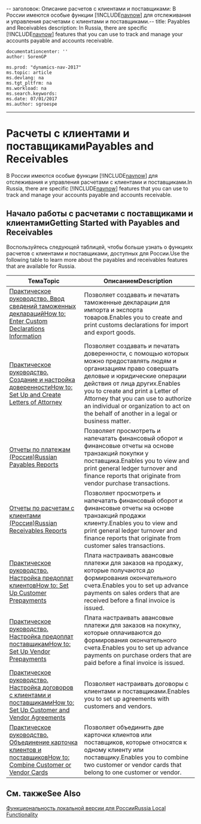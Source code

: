 <span data-ttu-id="21212-101">-- заголовок: Описание расчетов с клиентами и поставщиками: В России имеются особые функции [!INCLUDE[navnow](../../includes/navnow_md.md)] для отслеживания и управления расчетами с клиентами и поставщиками.</span><span class="sxs-lookup"><span data-stu-id="21212-101">-- title: Payables and Receivables description: In Russia, there are specific [!INCLUDE[navnow](../../includes/navnow_md.md)] features that you can use to track and manage your accounts payable and accounts receivable.</span></span>

    documentationcenter: ''
    author: SorenGP

    ms.prod: "dynamics-nav-2017"
    ms.topic: article
    ms.devlang: na
    ms.tgt_pltfrm: na
    ms.workload: na
    ms.search.keywords:
    ms.date: 07/01/2017
    ms.author: sgroespe

---
# <a name="payables-and-receivables"></a><span data-ttu-id="21212-102">Расчеты с клиентами и поставщиками</span><span class="sxs-lookup"><span data-stu-id="21212-102">Payables and Receivables</span></span>
<span data-ttu-id="21212-103">В России имеются особые функции [!INCLUDE[navnow](../../includes/navnow_md.md)] для отслеживания и управления расчетами с клиентами и поставщиками.</span><span class="sxs-lookup"><span data-stu-id="21212-103">In Russia, there are specific [!INCLUDE[navnow](../../includes/navnow_md.md)] features that you can use to track and manage your accounts payable and accounts receivable.</span></span>  

## <a name="getting-started-with-payables-and-receivables"></a><span data-ttu-id="21212-104">Начало работы с расчетами с поставщиками и клиентами</span><span class="sxs-lookup"><span data-stu-id="21212-104">Getting Started with Payables and Receivables</span></span>  
 <span data-ttu-id="21212-105">Воспользуйтесь следующей таблицей, чтобы больше узнать о функциях расчетов с клиентами и поставщиками, доступных для России.</span><span class="sxs-lookup"><span data-stu-id="21212-105">Use the following table to learn more about the payables and receivables features that are available for Russia.</span></span>  

|<span data-ttu-id="21212-106">Тема</span><span class="sxs-lookup"><span data-stu-id="21212-106">Topic</span></span>|<span data-ttu-id="21212-107">Описанием</span><span class="sxs-lookup"><span data-stu-id="21212-107">Description</span></span>|  
|-----------|---------------------------------------|  
|[<span data-ttu-id="21212-108">Практическое руководство. Ввод сведений таможенных деклараций</span><span class="sxs-lookup"><span data-stu-id="21212-108">How to: Enter Custom Declarations Information</span></span>](how-to-enter-custom-declarations-information.md)|<span data-ttu-id="21212-109">Позволяет создавать и печатать таможенные декларации для импорта и экспорта товаров.</span><span class="sxs-lookup"><span data-stu-id="21212-109">Enables you to create and print customs declarations for import and export goods.</span></span>|  
|[<span data-ttu-id="21212-110">Практическое руководство. Создание и настройка доверенности</span><span class="sxs-lookup"><span data-stu-id="21212-110">How to: Set Up and Create Letters of Attorney</span></span>](how-to-set-up-and-create-letters-of-attorney.md)|<span data-ttu-id="21212-111">Позволяет создавать и печатать доверенности, с помощью которых можно предоставлять людям и организациям право совершать деловые и юридические операции действия от лица других.</span><span class="sxs-lookup"><span data-stu-id="21212-111">Enables you to create and print a Letter of Attorney that you can use to authorize an individual or organization to act on the behalf of another in a legal or business matter.</span></span>|  
|[<span data-ttu-id="21212-112">Отчеты по платежам (Россия)</span><span class="sxs-lookup"><span data-stu-id="21212-112">Russian Payables Reports</span></span>](russian-payables-reports.md)|<span data-ttu-id="21212-113">Позволяет просмотреть и напечатать финансовый оборот и финансовые отчеты на основе транзакций покупки у поставщика.</span><span class="sxs-lookup"><span data-stu-id="21212-113">Enables you to view and print general ledger turnover and finance reports that originate from vendor purchase transactions.</span></span>|  
|[<span data-ttu-id="21212-114">Отчеты по расчетам с клиентами (Россия)</span><span class="sxs-lookup"><span data-stu-id="21212-114">Russian Receivables Reports</span></span>](russian-receivables-reports.md)|<span data-ttu-id="21212-115">Позволяет просмотреть и напечатать финансовый оборот и финансовые отчеты на основе транзакций продажи клиенту.</span><span class="sxs-lookup"><span data-stu-id="21212-115">Enables you to view and print general ledger turnover and finance reports that originate from customer sales transactions.</span></span>|  
|[<span data-ttu-id="21212-116">Практическое руководство. Настройка предоплат клиентов</span><span class="sxs-lookup"><span data-stu-id="21212-116">How to: Set Up Customer Prepayments</span></span>](how-to-set-up-customer-prepayments.md)|<span data-ttu-id="21212-117">Плата настраивать авансовые платежи для заказов на продажу, которые получаются до формирования окончательного счета.</span><span class="sxs-lookup"><span data-stu-id="21212-117">Enables you to set up advance payments on sales orders that are received before a final invoice is issued.</span></span>|  
|[<span data-ttu-id="21212-118">Практическое руководство. Настройка предоплат поставщикам</span><span class="sxs-lookup"><span data-stu-id="21212-118">How to: Set Up Vendor Prepayments</span></span>](how-to-set-up-vendor-prepayments.md)|<span data-ttu-id="21212-119">Плата настраивать авансовые платежи для заказов на покупку, которые оплачиваются до формирования окончательного счета.</span><span class="sxs-lookup"><span data-stu-id="21212-119">Enables you to set up advance payments on purchase orders that are paid before a final invoice is issued.</span></span>|  
|[<span data-ttu-id="21212-120">Практическое руководство. Настройка договоров с клиентами и поставщиками</span><span class="sxs-lookup"><span data-stu-id="21212-120">How to: Set Up Customer and Vendor Agreements</span></span>](how-to-set-up-customer-and-vendor-agreements.md)|<span data-ttu-id="21212-121">Позволяет настраивать договоры с клиентами и поставщиками.</span><span class="sxs-lookup"><span data-stu-id="21212-121">Enables you to set up agreements with customers and vendors.</span></span>|  
|[<span data-ttu-id="21212-122">Практическое руководство. Объединение карточка клиентов и поставщиков</span><span class="sxs-lookup"><span data-stu-id="21212-122">How to: Combine Customer or Vendor Cards</span></span>](how-to-combine-customer-or-vendor-cards.md)|<span data-ttu-id="21212-123">Позволяет объединить две карточки клиентов или поставщиков, которые относятся к одному клиенту или поставщику.</span><span class="sxs-lookup"><span data-stu-id="21212-123">Enables you to combine two customer or vendor cards that belong to one customer or vendor.</span></span>|  

## <a name="see-also"></a><span data-ttu-id="21212-124">См. также</span><span class="sxs-lookup"><span data-stu-id="21212-124">See Also</span></span>  
[<span data-ttu-id="21212-125">Функциональность локальной версии для России</span><span class="sxs-lookup"><span data-stu-id="21212-125">Russia Local Functionality</span></span>](russia-local-functionality.md)
